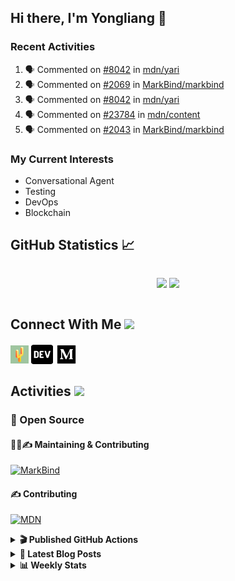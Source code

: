 ## Hi there, I'm Yongliang 👋

### Recent Activities

<!--START_SECTION:activity-->
1. 🗣 Commented on [#8042](https://github.com/mdn/yari/issues/8042) in [mdn/yari](https://github.com/mdn/yari)
2. 🗣 Commented on [#2069](https://github.com/MarkBind/markbind/issues/2069) in [MarkBind/markbind](https://github.com/MarkBind/markbind)
3. 🗣 Commented on [#8042](https://github.com/mdn/yari/issues/8042) in [mdn/yari](https://github.com/mdn/yari)
4. 🗣 Commented on [#23784](https://github.com/mdn/content/issues/23784) in [mdn/content](https://github.com/mdn/content)
5. 🗣 Commented on [#2043](https://github.com/MarkBind/markbind/issues/2043) in [MarkBind/markbind](https://github.com/MarkBind/markbind)
<!--END_SECTION:activity-->

### My Current Interests

- Conversational Agent
- Testing
- DevOps
- Blockchain

## GitHub Statistics :chart_with_upwards_trend:
<div align="center">
<div style="display: flex; align-items: center; justify-content: center;">

[![](https://github-readme-stats-tlylt.vercel.app/api?username=tlylt&show_icons=true&theme=tokyonight&hide_border=true&locale=en)](https://github.com/tlylt)
[![](https://github-readme-streak-stats.herokuapp.com/?user=tlylt&theme=tokyonight&hide_border=true)](https://github.com/tlylt)
</div>
</div>

## Connect With Me <img src="https://media.giphy.com/media/2wh5K5yE3ulp3xgYcG/giphy-downsized.gif" width="30">

<a href="https://www.yongliangliu.com/" target="_blank"><img align="center" src="static/site-icon.png" alt="yongliangliu.com" height="29" width="29" /></a>
<a href="https://dev.to/tlylt" target="_blank"><img align="center" src="static/dev-badge.svg" alt="dev.to/tlylt" height="35" width="35" /></a>
<a href="https://tlylt.medium.com" target="_blank"><img align="center" src="static/medium.png" alt="tlylt.medium.com" height="35" width="35" /></a>

## Activities <img src="https://media.giphy.com/media/WUlplcMpOCEmTGBtBW/giphy.gif" width="30">

### 🔭 Open Source

#### 👷‍♂️✍️ Maintaining & Contributing
[![MarkBind](https://github-readme-stats-tlylt.vercel.app/api/pin/?username=markbind&repo=markbind)](https://github.com/MarkBind/markbind)

#### ✍️ Contributing
[![MDN](https://github-readme-stats-tlylt.vercel.app/api/pin/?username=mdn&repo=content)](https://github.com/mdn/content)

<details>
<summary> <b>🎬 Published GitHub Actions </b> </summary>

[![install-graphviz](https://github-readme-stats-tlylt.vercel.app/api/pin/?username=tlylt&repo=install-graphviz)](https://github.com/tlylt/install-graphviz)

[![reposense-action](https://github-readme-stats-tlylt.vercel.app/api/pin/?username=tlylt&repo=reposense-action)](https://github.com/tlylt/reposense-action)

[![markbin-action](https://github-readme-stats-tlylt.vercel.app/api/pin/?username=markbind&repo=markbind-action)](https://github.com/MarkBind/markbind-action)

</details>

<details>
<summary> <b>📕 Latest Blog Posts</b> </summary>

<!-- BLOG-POST-LIST:START -->
- [Creating a regex-based Markdown parser in TypeScript](https://www.yongliangliu.com/blog/rmark/)
- [Create VSCode Snippets for Markdown Blog Workflows](https://www.yongliangliu.com/blog/vscode-snippets/)
- [My Journey into Open Source](https://www.yongliangliu.com/blog/my-journey-into-open-source/)
- [Resources for Orbital CP2106 Independent Software Development Project](https://www.yongliangliu.com/blog/orbital-prep/)
- [A Brief Description of Ransomware Attacks](https://www.yongliangliu.com/blog/ransomware-essay/)
<!-- BLOG-POST-LIST:END -->

</details>

<details>
<summary> <b>📊 Weekly Stats</b> </summary>

<!--START_SECTION:waka-->
![Code Time](http://img.shields.io/badge/Code%20Time-736%20hrs%2031%20mins-blue)

**🐱 My GitHub Data** 

> 🏆 284 Contributions in the Year 2023
 > 
> 📦 336.9 kB Used in GitHub's Storage 
 > 
> 🚫 Not Opted to Hire
 > 
> 📜 149 Public Repositories 
 > 
> 🔑 26 Private Repositories  
 > 
**I'm an Early 🐤** 

```text
🌞 Morning    307 commits    ███████░░░░░░░░░░░░░░░░░░   28.96% 
🌆 Daytime    265 commits    ██████░░░░░░░░░░░░░░░░░░░   25.0% 
🌃 Evening    399 commits    █████████░░░░░░░░░░░░░░░░   37.64% 
🌙 Night      89 commits     ██░░░░░░░░░░░░░░░░░░░░░░░   8.4%

```
📅 **I'm Most Productive on Friday** 

```text
Monday       151 commits    ███░░░░░░░░░░░░░░░░░░░░░░   14.25% 
Tuesday      87 commits     ██░░░░░░░░░░░░░░░░░░░░░░░   8.21% 
Wednesday    147 commits    ███░░░░░░░░░░░░░░░░░░░░░░   13.87% 
Thursday     207 commits    █████░░░░░░░░░░░░░░░░░░░░   19.53% 
Friday       211 commits    █████░░░░░░░░░░░░░░░░░░░░   19.91% 
Saturday     126 commits    ███░░░░░░░░░░░░░░░░░░░░░░   11.89% 
Sunday       131 commits    ███░░░░░░░░░░░░░░░░░░░░░░   12.36%

```


📊 **This Week I Spent My Time On** 

```text
⌚︎ Time Zone: Asia/Singapore

💬 Programming Languages: 
Markdown                 8 hrs 17 mins       ██████████████████░░░░░░░   74.11% 
JavaScript               55 mins             ██░░░░░░░░░░░░░░░░░░░░░░░   8.25% 
CSS                      26 mins             █░░░░░░░░░░░░░░░░░░░░░░░░   3.98% 
JSON                     25 mins             █░░░░░░░░░░░░░░░░░░░░░░░░   3.78% 
HTML                     23 mins             ░░░░░░░░░░░░░░░░░░░░░░░░░   3.49%

```


 Last Updated on 25/01/2023 00:36:38 UTC
<!--END_SECTION:waka-->

</details>
